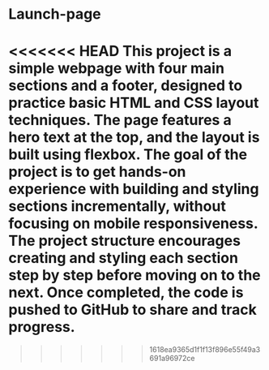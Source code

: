 # Launch-page
<<<<<<< HEAD
This project is a simple webpage with four main sections and a footer, designed to practice basic HTML and CSS layout techniques. The page features a hero text at the top, and the layout is built using flexbox. The goal of the project is to get hands-on experience with building and styling sections incrementally, without focusing on mobile responsiveness. The project structure encourages creating and styling each section step by step before moving on to the next. Once completed, the code is pushed to GitHub to share and track progress.
=======
>>>>>>> 1618ea9365d1f1f13f896e55f49a3691a96972ce
